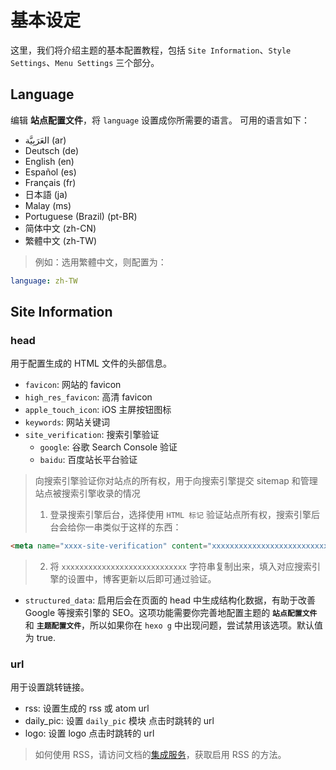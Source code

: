 # 基本设定

这里，我们将介绍主题的基本配置教程，包括 `Site Information`、`Style Settings`、`Menu Settings` 三个部分。

## Language

编辑 **站点配置文件**，将 `language` 设置成你所需要的语言。
可用的语言如下：

- العَرَبِيَّة (ar)
- Deutsch (de)
- English (en)
- Español (es)
- Français (fr)
- 日本語 (ja)
- Malay (ms)
- Portuguese (Brazil) (pt-BR)
- 简体中文 (zh-CN)
- 繁體中文 (zh-TW)


>例如：选用繁體中文，则配置为：

```yml
language: zh-TW
```

## Site Information

### head

用于配置生成的 HTML 文件的头部信息。

- `favicon`: 网站的 favicon
- `high_res_favicon`: 高清 favicon
- `apple_touch_icon`: iOS 主屏按钮图标
- `keywords`: 网站关键词
- `site_verification`: 搜索引擎验证
  - `google`: 谷歌 Search Console 验证
  - `baidu`: 百度站长平台验证

> 向搜索引擎验证你对站点的所有权，用于向搜索引擎提交 sitemap 和管理站点被搜索引擎收录的情况
> 1. 登录搜索引擎后台，选择使用 `HTML 标记` 验证站点所有权，搜索引擎后台会给你一串类似于这样的东西：
```html
<meta name="xxxx-site-verification" content="xxxxxxxxxxxxxxxxxxxxxxxxxxxx" />
```
> 2. 将 `xxxxxxxxxxxxxxxxxxxxxxxxxxxx` 字符串复制出来，填入对应搜索引擎的设置中，博客更新以后即可通过验证。

- `structured_data`: 启用后会在页面的 head 中生成结构化数据，有助于改善 Google 等搜索引擎的 SEO。这项功能需要你完善地配置主题的 **`站点配置文件`** 和 **`主题配置文件`**，所以如果你在 `hexo g` 中出现问题，尝试禁用该选项。默认值为 true.

### url

用于设置跳转链接。

- rss: 设置生成的 rss 或 atom url
- daily_pic: 设置 `daily_pic` 模块 点击时跳转的 url
- logo: 设置 logo 点击时跳转的 url

> 如何使用 RSS，请访问文档的[集成服务](/service/)，获取启用 RSS 的方法。
